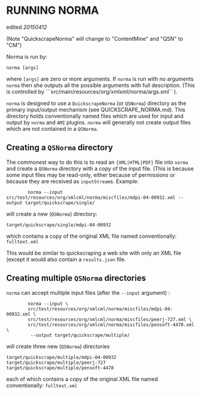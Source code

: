 # RUNNING NORMA

edited _20150412_

(Note "QuickscrapeNorma" will change to "ContentMine" and "QSN" to "CM")

Norma is run by:
```
norma [args]
```
where `[args]` are zero or more arguments. If `norma` is run with no arguments
```norma```
then she outputs all the possible arguments with full description. (This is controlled by 
```src/main/resources/org/xmlxml/norma/args.xml`` ).

`norma` is designed to use a `QuickscrapeNorma` (or `QSNorma`) directory as the primary input/output mechanism
(see QUICKSCRAPE_NORMA.md). This directory holds conventionally named files which are used for input and output
by `norma` and `AMI` plugins. `norma` will generally not create output files which are not contained in a `QSNorma`.

## Creating a `QSNorma` directory

The commonest way to do this is to read an `{XML|HTML|PDF}` file into `norma` and create a `QSNorma` directory with a
*copy* of the input file. (This is because some input files may be read-only, either because of permissions or because
they are received as `inputStream`s. Example:
```
		norma --input src/test/resources/org/xmlcml/norma/miscfiles/mdpi-04-00932.xml --output target/quickscrape/single/
```
will create a new (`QSNorma`) directory:
```
target/quickscrape/single/mdpi-04-00932
```
which contains a copy of the original XML file named conventionally:
```fulltext.xml```

This would be similar to quickscraping a web site with only an XML file (except it would also contain
a `results.json` file.

## Creating multiple `QSNorma` directories
`norma` can accept multiple input files (after the `--input` argument) :
```
		norma --input \
		src/test/resources/org/xmlcml/norma/miscfiles/mdpi-04-00932.xml \
		src/test/resources/org/xmlcml/norma/miscfiles/peerj-727.xml \
		src/test/resources/org/xmlcml/norma/miscfiles/pensoft-4478.xml \
		 --output target/quickscrape/multiple/
```
will create three new (`QSNorma`) directories
```
target/quickscrape/multiple/mdpi-04-00932
target/quickscrape/multiple/peerj-727
target/quickscrape/multiple/pensoft-4478
```
each of which contains a copy of the original XML file named conventionally:
```fulltext.xml```


